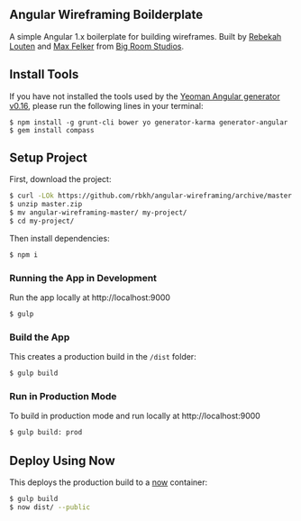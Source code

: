 Angular Wireframing Boilderplate
---
A simple Angular 1.x boilerplate for building wireframes. Built by [Rebekah Louten](https://github.com/rbkh) and [Max Felker](https://github.com/maxatbrs) from [Big Room Studios](https://github.com/BigRoomStudios).

## Install Tools

If you have not installed the tools used by the [Yeoman Angular generator v0.16](https://github.com/yeoman/generator-angular), please run the following lines in your terminal:

```npm
$ npm install -g grunt-cli bower yo generator-karma generator-angular
$ gem install compass
```

## Setup Project

First, download the project:

```bash
$ curl -LOk https://github.com/rbkh/angular-wireframing/archive/master.zip
$ unzip master.zip
$ mv angular-wireframing-master/ my-project/
$ cd my-project/
```

Then install dependencies:

```bash
$ npm i
```

### Running the App in Development
Run the app locally at http://localhost:9000

```bash
$ gulp
```

### Build the App
This creates a production build in the `/dist` folder:

```bash
$ gulp build
```


### Run in Production Mode
To build in production mode and run locally at http://localhost:9000

```bash
$ gulp build: prod
```

## Deploy Using Now
This deploys the production build to a [now](https://zeit.co/now) container:

```bash
$ gulp build
$ now dist/ --public
```
